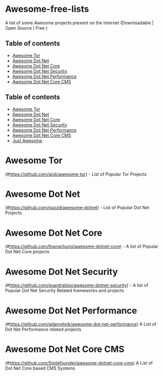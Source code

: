 # Awesome-free-lists
A list of some Awesome projects present on the Internet (Downloadable | Open Source | Free )


## Table of contents

  * [Awesome Tor](#Awesome-Tor)
  * [Awesome Dot Net](#Awesome-Dot-Net)
  * [Awesome Dot Net Core](#Awesome-Dot-Net-Core)
  * [Awesome Dot Net Security](#Awesome-Dot-Net-Security)
  * [Awesome Dot Net Performance](#Awesome-Dot-Net-Performance)
  * [Awesome Dot Net Core CMS](#Awesome-Dot-Net-Core-CMS)
 

## Table of contents

  * [Awesome Tor](#Awesome-Tor)
  * [Awesome Dot Net](#Awesome-Dot-Net)
  * [Awesome Dot Net Core](#Awesome-Dot-Net-Core)
  * [Awesome Dot Net Security](#Awesome-Dot-Net-Security)
  * [Awesome Dot Net Performance](#Awesome-Dot-Net-Performance)
  * [Awesome Dot Net Core CMS](#Awesome-Dot-Net-Core-CMS)
  * [Just Awesome](#Awesome)
# Awesome Tor
(#https://github.com/ajvb/awesome-tor) - List of Popular Tor Projects
# Awesome Dot Net
(#https://github.com/quozd/awesome-dotnet) - List of Popular Dot Net Projects
# Awesome Dot Net Core
(#https://github.com/thangchung/awesome-dotnet-core) - A list of Popular Dot Net Core projects
# Awesome Dot Net Security
(#https://github.com/guardrailsio/awesome-dotnet-security) - A list of Popular Dot Net Security Related frameworks and projects
# Awesome Dot Net Performance
(#https://github.com/adamsitnik/awesome-dot-net-performance) A List of Dot Net Performance related projects
# Awesome Dot Net Core CMS
(#https://github.com/Smilefounder/awesome-dotnet-core-cms) A List of Dot Net Core based CMS Systems

